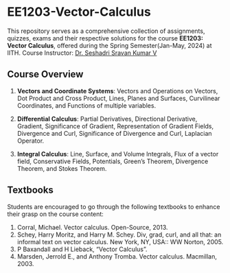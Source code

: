 # EE1203-Vector-Calculus
This repository serves as a comprehensive collection of assignments, quizzes, exams and their respective solutions for the course **EE1203: Vector Calculus**, offered during the Spring Semester(Jan-May, 2024) at IITH. Course Instructor: [Dr. Seshadri Sravan Kumar V](https://www.iith.ac.in/ee/seshadri/)

## Course Overview
1. **Vectors and Coordinate Systems**: Vectors and Operations on Vectors, Dot Product and Cross Product, Lines, Planes and Surfaces, Curvilinear Coordinates, and Functions of multiple variables.

2. **Differential Calculus**: Partial Derivatives, Directional Derivative, Gradient, Significance of Gradient, Representation of Gradient Fields, Divergence and Curl, Significance of Divergence and Curl, Laplacian Operator.

3. **Integral Calculus**: Line, Surface, and Volume Integrals, Flux of a vector field, Conservative Fields, Potentials, Green’s Theorem, Divergence Theorem, and Stokes Theorem.

## Textbooks
Students are encouraged to go through the following textbooks to enhance their grasp on the course content:

1. Corral, Michael. Vector calculus. Open-Source, 2013.
2. Schey, Harry Moritz, and Harry M. Schey. Div, grad, curl, and all that: an informal text on vector calculus. New York, NY, USA:: WW Norton, 2005.
3. P Baxandall and H Lieback, “Vector Calculus”.
4. Marsden, Jerrold E., and Anthony Tromba. Vector calculus. Macmillan, 2003.
